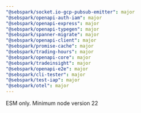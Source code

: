 ```yaml
---
"@sebspark/socket.io-gcp-pubsub-emitter": major
"@sebspark/openapi-auth-iam": major
"@sebspark/openapi-express": major
"@sebspark/openapi-typegen": major
"@sebspark/spanner-migrate": major
"@sebspark/openapi-client": major
"@sebspark/promise-cache": major
"@sebspark/trading-hours": major
"@sebspark/openapi-core": major
"@sebspark/tradeinsight": major
"@sebspark/openapi-e2e": major
"@sebspark/cli-tester": major
"@sebspark/test-iap": major
"@sebspark/otel": major
---
```


ESM only. Minimum node version 22
